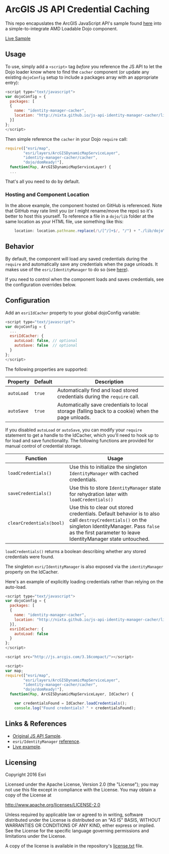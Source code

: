# ArcGIS JS API Credential Caching

This repo encapuslates the ArcGIS JavaScript API's sample found [here](https://developers.arcgis.com/javascript/jssamples/widget_identitymanager_client_side.html) into a simple-to-integrate AMD Loadable Dojo component.

[Live Sample](http://nixta.github.io/js-api-identity-manager-cacher/)


## Usage
To use, simply add a `<script>` tag *before* you reference the JS API to let the Dojo loader know where to find the `cacher` component (or update any existing `dojoConfig` setup to include a packages array with an appropriate entry):

``` JavaScript
<script type="text/javascript">
var dojoConfig = {
  packages: [
  {
    name: "identity-manager-cacher",
    location: "http://nixta.github.io/js-api-identity-manager-cacher/lib/dojo"
  }]
};
</script>
```

Then simple reference the `cacher` in your Dojo `require` call:

``` JavaScript
require(["esri/map",
        "esri/layers/ArcGISDynamicMapServiceLayer",
        "identity-manager-cacher/cacher",
        "dojo/domReady!"],
  function(Map, ArcGISDynamicMapServiceLayer) {
  ...
```

That's all you need to do by default.

### Hosting and Component Location
In the above example, the component hosted on GitHub is referenced. Note that GitHub may rate limit you (or I might rename/move the repo) so it's better to host this yourself. To reference a file in a `dojo/lib` folder at the same location as your HTML file, use something like this:

``` JavaScript
    location: location.pathname.replace(/\/[^/]+$/, "/") + "./lib/dojo"
```


## Behavior
By default, the component will load any saved credentials during the `require` and automatically save any credentials when the page unloads. It makes use of the `esri/IdentityManager` to do so (see [here](https://developers.arcgis.com/javascript/jsapi/identitymanager-amd.html)).

If you need to control when the component loads and saves credentials, see the configuration overrides below.


## Configuration
Add an `esriIdCacher` property to your global dojoConfig variable:

```JavaScript
<script type="text/javascript">
var dojoConfig = {
  ...
  esriIdCacher: {
    autoLoad: false, // optional
    autoSave: false  // optional
  }
};
</script>
```

The following properties are supported:

| Property   | Default | Description |
| ---------- | ------- | ----------- |
| `autoLoad` | `true`  | Automatically find and load stored credentials during the `require` call. |
| `autoSave` | `true`  | Automatically save credentials to local storage (falling back to a cookie) when the page unloads. |

If you disabled `autoLoad` or `autoSave`, you can modify your `require` statement to get a handle to the IdCacher, which you'll need to hook up to for load and save functionality. The following functions are provided for manual control of credential storage.

| Function                 | Usage                                                                                    |
| ------------------------ | ---------------------------------------------------------------------------------------- |
| `loadCredentials()`      | Use this to initialize the singleton `IdentityManager` with cached credentials.          |
| `saveCredentials()`      | Use this to store `IdentityManager` state for rehydration later with `loadCredentials()` |
| `clearCredentials(bool)` | Use this to clear out stored credentials. Default behavior is to also call `destroyCredentials()` on the singleton IdentityManager. Pass `false` as the first parameter to leave IdentityManager state untouched. |

`loadCredentials()` returns a boolean describing whether any stored credentials were found.

The singleton `esri/IdentityManager` is also exposed via the `identityManager` property on the IdCacher.

Here's an example of explicitly loading credentials rather than relying on the auto-load.

```JavaScript
<script type="text/javascript">
var dojoConfig = {
  packages: [
  {
    name: "identity-manager-cacher",
    location: "http://nixta.github.io/js-api-identity-manager-cacher/lib/dojo"
  }],
  esriIdCacher: {
    autoLoad: false
  }
};
</script>

<script src="http://js.arcgis.com/3.16compact/"></script>

<script>
var map;
require(["esri/map",
        "esri/layers/ArcGISDynamicMapServiceLayer",
        "identity-manager-cacher/cacher",
        "dojo/domReady!"],
  function(Map, ArcGISDynamicMapServiceLayer, IdCacher) {

  	var credentialsFound = IdCacher.loadCredentials();
  	console.log("Found credentials? " + credentialsFound);
```

## Links & References

* [Original JS API Sample](https://developers.arcgis.com/javascript/jssamples/widget_identitymanager_client_side.html).
* `esri/IdentityManager` [reference](https://developers.arcgis.com/javascript/jsapi/identitymanager-amd.html).
* [Live example](http://nixta.github.io/js-api-identity-manager-cacher/).


## Licensing
Copyright 2016 Esri

Licensed under the Apache License, Version 2.0 (the "License");
you may not use this file except in compliance with the License.
You may obtain a copy of the License at

   http://www.apache.org/licenses/LICENSE-2.0

Unless required by applicable law or agreed to in writing, software
distributed under the License is distributed on an "AS IS" BASIS,
WITHOUT WARRANTIES OR CONDITIONS OF ANY KIND, either express or implied.
See the License for the specific language governing permissions and
limitations under the License.

A copy of the license is available in the repository's [license.txt]( https://raw.github.com/Esri/arcgis-runtime-samples-ios/master/license.txt) file.

